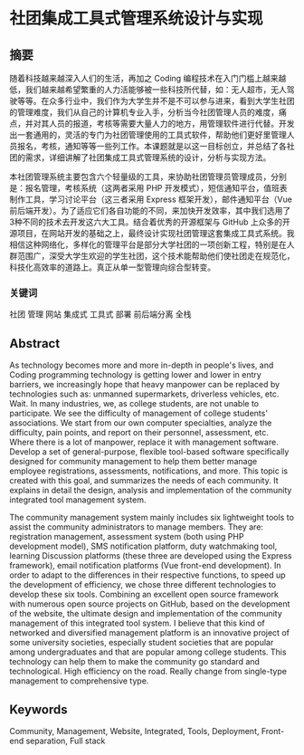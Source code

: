 # 社团集成工具式管理系统设计与实现

## 摘要

随着科技越来越深入人们的生活，再加之 Coding 编程技术在入门门槛上越来越低，我们越来越希望繁重的人力活能够被一些科技所代替，如：无人超市，无人驾驶等等。在众多行业中，我们作为大学生并不是不可以参与进来，看到大学生社团的管理难度，我们从自己的计算机专业入手，分析当今社团管理人员的难度，痛点，并对其人员的报道，考核等需要大量人力的地方，用管理软件进行代替。开发出一套通用的，灵活的专门为社团管理使用的工具式软件，帮助他们更好里管理人员报名，考核，通知等等一些列工作。本课题就是以这一目标创立，并总结了各社团的需求，详细讲解了社团集成工具式管理系统的设计，分析与实现方法。

本社团管理系统主要包含六个轻量级的工具，来协助社团管理员管理成员，分别是：报名管理，考核系统（这两者采用 PHP 开发模式），短信通知平台，值班表制作工具，学习讨论平台（这三者采用 Express 框架开发），邮件通知平台（Vue 前后端开发）。为了适应它们各自功能的不同，来加快开发效率，其中我们选用了3种不同的技术去开发这六大工具。结合着优秀的开源框架与 GitHub 上众多的开源项目，在网站开发的基础之上，最终设计实现社团管理这套集成工具式系统。我相信这种网络化，多样化的管理平台是部分大学社团的一项创新工程，特别是在人群范围广，深受大学生欢迎的学生社团，这个技术能帮助他们使社团走在规范化，科技化高效率的道路上。真正从单一型管理向综合型转变。

### 关键词

社团 管理 网站 集成式 工具式 部署 前后端分离 全栈

## Abstract

As technology becomes more and more in-depth in people's lives, and Coding programming technology is getting lower and lower in entry barriers, we increasingly hope that heavy manpower can be replaced by technologies such as: unmanned supermarkets, driverless vehicles, etc. Wait. In many industries, we, as college students, are not unable to participate. We see the difficulty of management of college students' associations. We start from our own computer specialties, analyze the difficulty, pain points, and report on their personnel, assessment, etc. Where there is a lot of manpower, replace it with management software. Develop a set of general-purpose, flexible tool-based software specifically designed for community management to help them better manage employee registrations, assessments, notifications, and more. This topic is created with this goal, and summarizes the needs of each community. It explains in detail the design, analysis and implementation of the community integrated tool management system.

The community management system mainly includes six lightweight tools to assist the community administrators to manage members. They are: registration management, assessment system (both using PHP development model), SMS notification platform, duty watchmaking tool, learning Discussion platforms (these three are developed using the Express framework), email notification platforms (Vue front-end development). In order to adapt to the differences in their respective functions, to speed up the development of efficiency, we chose three different technologies to develop these six tools. Combining an excellent open source framework with numerous open source projects on GitHub, based on the development of the website, the ultimate design and implementation of the community management of this integrated tool system. I believe that this kind of networked and diversified management platform is an innovative project of some university societies, especially student societies that are popular among undergraduates and that are popular among college students. This technology can help them to make the community go standard and technological. High efficiency on the road. Really change from single-type management to comprehensive type.

## Keywords

Community, Management, Website, Integrated, Tools, Deployment, Front-end separation, Full stack
